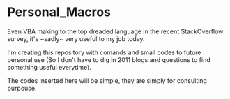 # Personal_Macros
Even VBA making to the top dreaded language in the recent StackOverflow survey, it's ~sadly~ very useful to my job today. 

I'm creating this repository with comands and small codes to future personal use (So I don't have to dig in 2011 blogs and questions to find something useful everytime).

The codes inserted here will be simple, they are simply for consulting purpouse.
